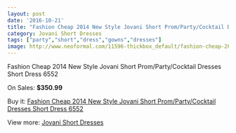 ```yaml
---
layout: post
date: '2016-10-21'
title: "Fashion Cheap 2014 New Style Jovani Short Prom/Party/Cocktail Dresses  Short Dress 6552"
category: Jovani Short Dresses
tags: ["party","short","dress","gowns","dresses"]
image: http://www.neoformal.com/11596-thickbox_default/fashion-cheap-2014-new-style-jovani-short-prom-party-cocktail-dresses-short-dress-6552.jpg
---
```

Fashion Cheap 2014 New Style Jovani Short Prom/Party/Cocktail Dresses  Short Dress 6552

On Sales: **$350.99**
<a href="https://www.neoformal.com/en/jovani-short-dresses-2014/4152-fashion-cheap-2014-new-style-jovani-short-prom-party-cocktail-dresses-short-dress-6552.html"><amp-img layout="responsive" width="600" height="600" src="//www.neoformal.com/11596-thickbox_default/fashion-cheap-2014-new-style-jovani-short-prom-party-cocktail-dresses-short-dress-6552.jpg" alt="Fashion Cheap 2014 New Style Jovani Short Prom/Party/Cocktail Dresses  Short Dress 6552 0" /></a>
<a href="https://www.neoformal.com/en/jovani-short-dresses-2014/4152-fashion-cheap-2014-new-style-jovani-short-prom-party-cocktail-dresses-short-dress-6552.html"><amp-img layout="responsive" width="600" height="600" src="//www.neoformal.com/11597-thickbox_default/fashion-cheap-2014-new-style-jovani-short-prom-party-cocktail-dresses-short-dress-6552.jpg" alt="Fashion Cheap 2014 New Style Jovani Short Prom/Party/Cocktail Dresses  Short Dress 6552 1" /></a>

Buy it: [Fashion Cheap 2014 New Style Jovani Short Prom/Party/Cocktail Dresses  Short Dress 6552](https://www.neoformal.com/en/jovani-short-dresses-2014/4152-fashion-cheap-2014-new-style-jovani-short-prom-party-cocktail-dresses-short-dress-6552.html "Fashion Cheap 2014 New Style Jovani Short Prom/Party/Cocktail Dresses  Short Dress 6552")

View more: [Jovani Short Dresses](https://www.neoformal.com/en/54-jovani-short-dresses-2014 "Jovani Short Dresses")